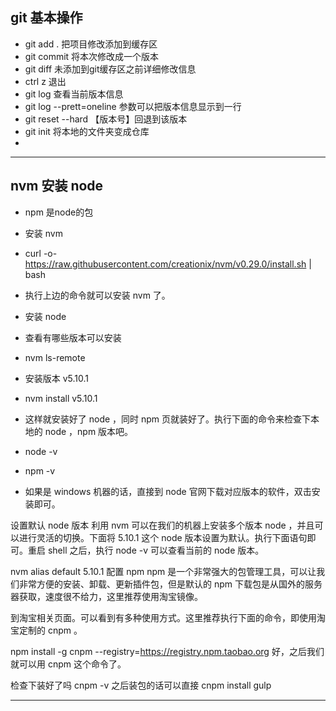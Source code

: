 ## git 基本操作


* git  add .  把项目修改添加到缓存区
* git   commit 将本次修改成一个版本
* git  diff  未添加到git缓存区之前详细修改信息
* ctrl z  退出
* git    log  查看当前版本信息
* git  log --prett=oneline   参数可以把版本信息显示到一行
* git  reset --hard  【版本号】回退到该版本
* git  init 将本地的文件夹变成仓库
*

*******************

##   nvm 安装 node
*  npm  是node的包
* 安装 nvm
* curl -o- https://raw.githubusercontent.com/creationix/nvm/v0.29.0/install.sh | bash
* 执行上边的命令就可以安装 nvm 了。

* 安装 node
* 查看有哪些版本可以安装
* nvm ls-remote
* 安装版本 v5.10.1
* nvm install v5.10.1
* 这样就安装好了 node ，同时 npm 页就装好了。执行下面的命令来检查下本地的 node ，npm 版本吧。

* node -v
* npm -v
* 如果是 windows 机器的话，直接到 node 官网下载对应版本的软件，双击安装即可。

设置默认 node 版本
利用 nvm 可以在我们的机器上安装多个版本 node ，并且可以进行灵活的切换。下面将 5.10.1 这个 node 版本设置为默认。执行下面语句即可。重启 shell 之后，执行 node -v 可以查看当前的 node 版本。

nvm alias default 5.10.1
配置 npm
npm 是一个非常强大的包管理工具，可以让我们非常方便的安装、卸载、更新插件包，但是默认的 npm 下载包是从国外的服务器获取，速度很不给力，这里推荐使用淘宝镜像。

到淘宝相关页面。可以看到有多种使用方式。这里推荐执行下面的命令，即使用淘宝定制的 cnpm 。

npm install -g cnpm --registry=https://registry.npm.taobao.org
好，之后我们就可以用 cnpm 这个命令了。

检查下装好了吗
cnpm -v
之后装包的话可以直接
cnpm install gulp

*******************************

